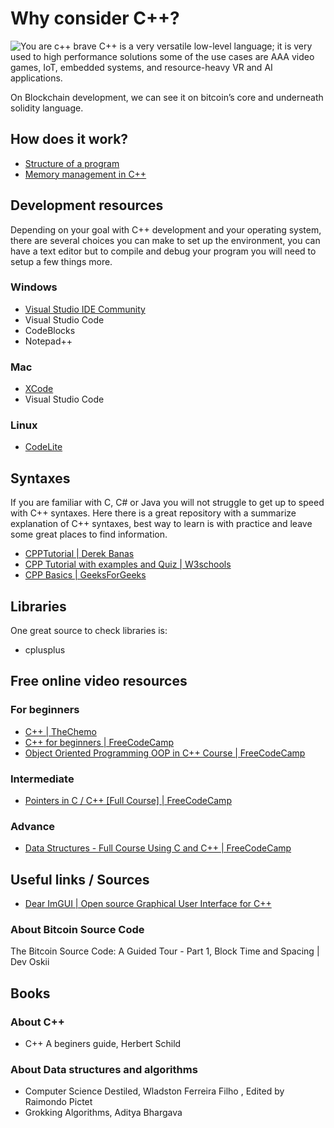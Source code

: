 # Why consider C++?
![You are c++ brave](https://github.com/zircon-tech/cpp-development/files-and-folders/cpp_meme1.jpg?raw=true)
C++ is a very versatile low-level language; it is very used to high performance solutions some of the use cases are AAA video games, IoT, embedded systems, and resource-heavy VR and AI applications. 

On Blockchain development, we can see it on bitcoin’s core and underneath solidity language. 

## How does it work? 
-	[Structure of a program](https://ecomputernotes.com/cpp/introduction-to-oop/structure-of-a-cpp)
-	[Memory management in C++](https://www.studytonight.com/cpp/memory-management-in-cpp.php)

## Development resources 
Depending on your goal with C++ development and your operating system, there are several choices you can make to set up the environment, you can have a text editor but to compile and debug your program you will need to setup a few things more. 
### Windows
-	[Visual Studio IDE Community](https://www.youtube.com/watch?v=1OsGXuNA5cc&list=PLlrATfBNZ98dudnM48yfGUldqGD0S4FFb&index=2)
- Visual Studio Code  
-	CodeBlocks 
- Notepad++
### Mac
-	[XCode](https://www.youtube.com/watch?v=1E_kBSka_ec&list=PLlrATfBNZ98dudnM48yfGUldqGD0S4FFb&index=4)
- Visual Studio Code 
### Linux
- [CodeLite](https://www.youtube.com/watch?v=LKLuvoY6U0I&list=PLlrATfBNZ98dudnM48yfGUldqGD0S4FFb&index=5)

## Syntaxes
If you are familiar with C, C# or Java you will not struggle to get up to speed with C++ syntaxes. 
Here there is a great repository with a summarize explanation of C++ syntaxes, best way to learn is with practice and leave some great places to find information. 
- [CPPTutorial | Derek Banas](https://github.com/derekbanas/CPPTutorial/blob/main/cpp-tut.cpp)
- [CPP Tutorial with examples and Quiz | W3schools](https://www.w3schools.com/cpp/default.asp)
- [CPP Basics | GeeksForGeeks](https://www.geeksforgeeks.org/c-plus-plus/?ref=ghm)


## Libraries
One great source to check libraries is: 
- cplusplus



## Free online video resources
### For beginners
- [C++ | TheChemo](https://www.youtube.com/watch?v=18c3MTX0PK0&list=PLlrATfBNZ98dudnM48yfGUldqGD0S4FFb)
- [C++ for beginners | FreeCodeCamp](https://www.youtube.com/watch?v=vLnPwxZdW4Y&t=531s)
- [Object Oriented Programming OOP in C++ Course | FreeCodeCamp ](https://www.youtube.com/watch?v=wN0x9eZLix4)
### Intermediate 
- [Pointers in C / C++ [Full Course] | FreeCodeCamp](https://www.youtube.com/watch?v=zuegQmMdy8M)
### Advance 
- [Data Structures - Full Course Using C and C++ | FreeCodeCamp](https://www.youtube.com/watch?v=B31LgI4Y4DQ&t=6223s)

## Useful links / Sources
- [Dear ImGUI | Open source Graphical User Interface for C++](https://github.com/ocornut/imgui)
### About Bitcoin Source Code 
The Bitcoin Source Code: A Guided Tour - Part 1, Block Time and Spacing | Dev Oskii
## Books 
### About C++
- C++ A beginers guide, Herbert Schild 

### About Data structures and algorithms 
- Computer Science Destiled, Wladston Ferreira Filho , Edited by  Raimondo Pictet
- Grokking Algorithms, Aditya Bhargava
